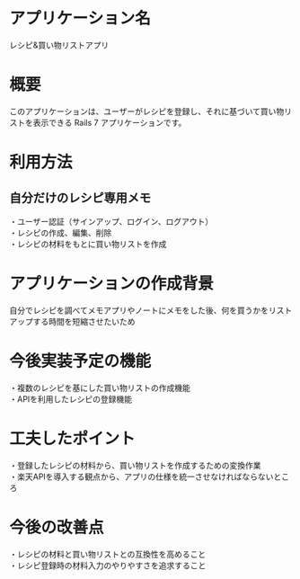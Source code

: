 # アプリケーション名
レシピ&買い物リストアプリ

# 概要
このアプリケーションは、ユーザーがレシピを登録し、それに基づいて買い物リストを表示できる Rails 7 アプリケーションです。

# 利用方法
## 自分だけのレシピ専用メモ
・ユーザー認証（サインアップ、ログイン、ログアウト）  
・レシピの作成、編集、削除  
・レシピの材料をもとに買い物リストを作成  

# アプリケーションの作成背景
自分でレシピを調べてメモアプリやノートにメモをした後、何を買うかをリストアップする時間を短縮させたいため

# 今後実装予定の機能
・複数のレシピを基にした買い物リストの作成機能  
・APIを利用したレシピの登録機能  

# 工夫したポイント
・登録したレシピの材料から、買い物リストを作成するための変換作業  
・楽天APIを導入する観点から、アプリの仕様を統一させなければならないところ  

# 今後の改善点
・レシピの材料と買い物リストとの互換性を高めること  
・レシピ登録時の材料入力のやりやすさを追求すること    